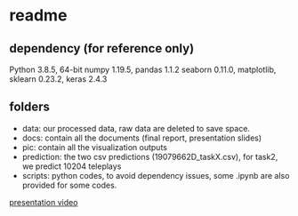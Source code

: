 # readme


## dependency (for reference only)
Python 3.8.5, 64-bit
numpy 1.19.5,
pandas 1.1.2
seaborn 0.11.0,
matplotlib,
sklearn 0.23.2,
keras 2.4.3

## folders
- data: our processed data, raw data are deleted to save space.
- docs: contain all the documents (final report, presentation slides)
- pic: contain all the visualization outputs
- prediction: the two csv predictions (19079662D_taskX.csv), for task2, we predict 10204 teleplays
- scripts: python codes, to avoid dependency issues, some .ipynb are also provided for some codes.

[presentation video](www.bilibili.com/video/BV1254y157b8)